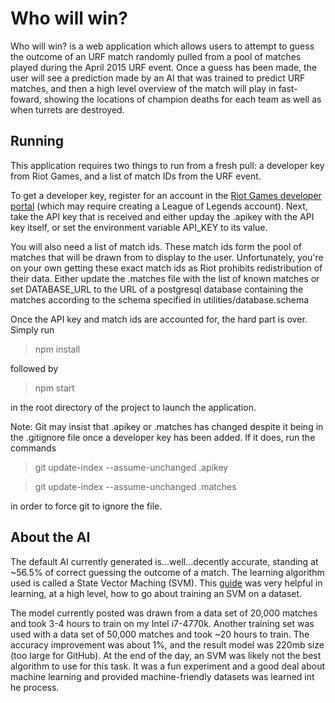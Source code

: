 Who will win?
=============

Who will win? is a web application which allows users to attempt to guess the
outcome of an URF match randomly pulled from a pool of matches played during
the April 2015 URF event. Once a guess has been made, the user will see a
prediction made by an AI that was trained to predict URF matches, and then a
high level overview of the match will play in fast-foward, showing the
locations of champion deaths for each team as well as when turrets are
destroyed.

Running
-------

This application requires two things to run from a fresh pull: a developer key
from Riot Games, and a list of match IDs from the URF event.

To get a developer key, register for an account in the [Riot Games developer portal](https://developer.riotgames.com/)
(which may require creating a League of Legends account). Next, take the API
key that is received and either upday the .apikey with the API key itself, or
set the environment variable API_KEY to its value.

You will also need a list of match ids. These match ids form the pool of matches
that will be drawn from to display to the user. Unfortunately, you're on your
own getting these exact match ids as Riot prohibits redistribution of their
data. Either update the .matches file with the list of known matches or set
DATABASE_URL to the URL of a postgresql database containing the matches
according to the schema specified in utilities/database.schema

Once the API key and match ids are accounted for, the hard part is over. Simply
run

   > npm install

followed by

   > npm start

in the root directory of the project to launch the application.


Note: Git may insist that .apikey or .matches has changed despite it being in the
.gitignore file once a developer key has been added. If it does, run the commands

   > git update-index --assume-unchanged .apikey
   
   > git update-index --assume-unchanged .matches


in order to force git to ignore the file.

About the AI
------------

The default AI currently generated is...well...decently accurate, standing at
~56.5% of correct guessing the outcome of a match. The learning algorithm used
is called a State Vector Maching (SVM). This [guide](http://www.csie.ntu.edu.tw/~cjlin/papers/guide/guide.pdf)
was very helpful in learning, at a high level, how to go about training an
SVM on a dataset.

The model currently posted was drawn from a data set of 20,000 matches
and took 3-4 hours to train on my Intel i7-4770k. Another training set was
used with a data set of 50,000 matches and took ~20 hours to train. The accuracy
improvement was about 1%, and the result model was 220mb size (too large for
GitHub). At the end of the day, an SVM was likely not the best algorithm to use
for this task. It was a fun experiment and a good deal about machine learning
and provided machine-friendly datasets was learned int he process.